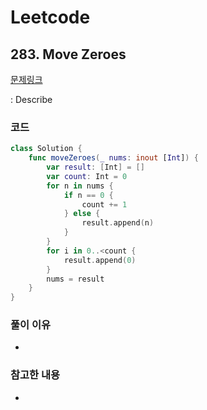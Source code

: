 # Leetcode

## 283. Move Zeroes


[문제링크](https://leetcode.com/problems/move-zeroes/)

: Describe


### 코드

```swift
class Solution {
    func moveZeroes(_ nums: inout [Int]) {
        var result: [Int] = []
        var count: Int = 0
        for n in nums {
            if n == 0 {
                count += 1
            } else {
                result.append(n)
            }
        }
        for i in 0..<count {
            result.append(0)
        }
        nums = result
    }
}
```

### 풀이 이유
-

### 참고한 내용
- 